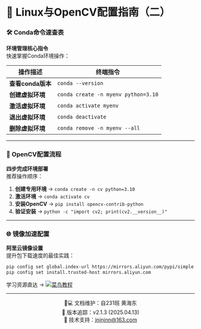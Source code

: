# 🐧 Linux与OpenCV配置指南（二）

### 🛠️ Conda命令速查表
**环境管理核心指令**  
快速掌握Conda环境操作：

| 操作描述               | 终端指令                          |
|-----------------------|----------------------------------|
| **查看conda版本**      | `conda --version`               |
| **创建虚拟环境**       | `conda create -n myenv python=3.10` |
| **激活虚拟环境**       | `conda activate myenv`          |
| **退出虚拟环境**       | `conda deactivate`              |
| **删除虚拟环境**       | `conda remove -n myenv --all`   |

---

### 🚀 OpenCV配置流程
**四步完成环境部署**  
推荐操作顺序：

1. **创建专用环境** → `conda create -n cv python=3.10`
2. **激活环境** → `conda activate cv`
3. **安装OpenCV** → `pip install opencv-contrib-python`
4. **验证安装** → `python -c "import cv2; print(cv2.__version__)"`

---

### 🌐 镜像加速配置
**阿里云镜像设置**  
提升包下载速度的最佳实践：

```bash
pip config set global.index-url https://mirrors.aliyun.com/pypi/simple
pip config set install.trusted-host mirrors.aliyun.com
```

学习资源直达 → [![菜鸟教程](https://img.shields.io/badge/PIP教程-32CD32?style=flat-square)](https://www.runoob.com/python3/python3-pip.html)

---

<p align="center">
👨💻 文档维护：自231班 黄海东<br/>
📅 版本追踪：v2.1.3 (2025.04.13)<br/>
📧 技术支持：<a href="mailto:jnjnjnn@163.com">jnjnjnn@163.com</a>
</p>